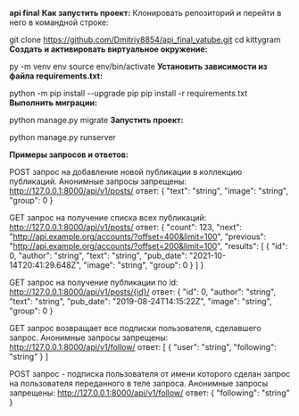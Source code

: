 **api final**
**Как запустить проект:**
Клонировать репозиторий и перейти в него в командной строке:

git clone https://github.com/Dmitriy8854/api_final_yatube.git
cd kittygram
**Cоздать и активировать виртуальное окружение:**

py -m venv env
source env/bin/activate
**Установить зависимости из файла requirements.txt:**

python -m pip install --upgrade pip
pip install -r requirements.txt
**Выполнить миграции:**

python manage.py migrate
**Запустить проект:**

python manage.py runserver

**Примеры запросов и ответов:**

POST запрос на добавление новой публикации в коллекцию 
публикаций. Анонимные запросы запрещены: http://127.0.0.1:8000/api/v1/posts/
ответ: {
  "text": "string",
  "image": "string",
  "group": 0
}

GET запрос на получение списка всех публикаций: http://127.0.0.1:8000/api/v1/posts/
ответ: {
  "count": 123,
  "next": "http://api.example.org/accounts/?offset=400&limit=100",
  "previous": "http://api.example.org/accounts/?offset=200&limit=100",
  "results": [
    {
      "id": 0,
      "author": "string",
      "text": "string",
      "pub_date": "2021-10-14T20:41:29.648Z",
      "image": "string",
      "group": 0
    }
  ]
}

GET запрос на получение публикации по id: http://127.0.0.1:8000/api/v1/posts/{id}/
ответ: {
  "id": 0,
  "author": "string",
  "text": "string",
  "pub_date": "2019-08-24T14:15:22Z",
  "image": "string",
  "group": 0
}

GET запрос возвращает все подписки пользователя, сделавшего запрос. Анонимные запросы запрещены: http://127.0.0.1:8000/api/v1/follow/
ответ: [
  {
    "user": "string",
    "following": "string"
  }
]

POST запрос - подписка пользователя от имени которого сделан запрос на пользователя переданного в теле запроса. Анонимные запросы запрещены: http://127.0.0.1:8000/api/v1/follow/
ответ: {
  "following": "string"
}